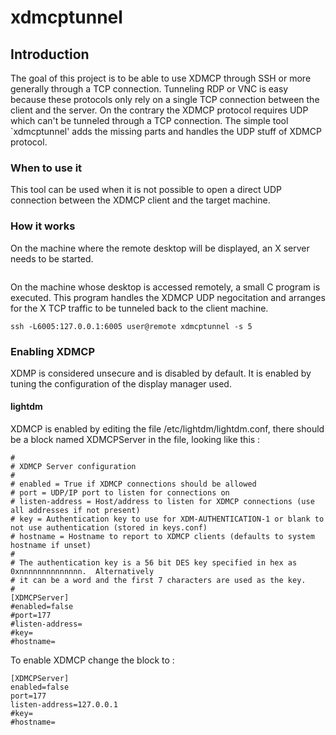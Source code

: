 # xdmcptunnel

## Introduction

The goal of this project is to be able to use XDMCP through SSH or more generally through a TCP connection. Tunneling RDP or VNC is easy because these protocols only rely on a single TCP connection between the client and the server. On the contrary the XDMCP protocol requires UDP which can't be tunneled through a TCP connection. The simple tool `xdmcptunnel' adds the missing parts and handles the UDP stuff of XDMCP protocol.

### When to use it

This tool can be used when it is not possible to open a direct UDP connection between the XDMCP client and the target machine. 


### How it works

On the machine where the remote desktop will be displayed, an X server needs to be started.
````
````

On the machine whose desktop is accessed remotely, a small C program is executed. This program handles the XDMCP UDP negocitation and arranges for the X TCP traffic to be tunneled back to the client machine.
````
ssh -L6005:127.0.0.1:6005 user@remote xdmcptunnel -s 5 
````

### Enabling XDMCP

XDMP is considered unsecure and is disabled by default. It is enabled by tuning the configuration of the display manager used.

#### lightdm

XDMCP is enabled by editing the file /etc/lightdm/lightdm.conf, there should be a block named XDMCPServer in the file, looking like this :
````
#
# XDMCP Server configuration
#
# enabled = True if XDMCP connections should be allowed
# port = UDP/IP port to listen for connections on
# listen-address = Host/address to listen for XDMCP connections (use all addresses if not present)
# key = Authentication key to use for XDM-AUTHENTICATION-1 or blank to not use authentication (stored in keys.conf)
# hostname = Hostname to report to XDMCP clients (defaults to system hostname if unset)
#
# The authentication key is a 56 bit DES key specified in hex as 0xnnnnnnnnnnnnnn.  Alternatively
# it can be a word and the first 7 characters are used as the key.
#
[XDMCPServer]
#enabled=false
#port=177
#listen-address=
#key=
#hostname=
````

To enable XDMCP change the block to :
````
[XDMCPServer]
enabled=false
port=177
listen-address=127.0.0.1
#key=
#hostname=
````


